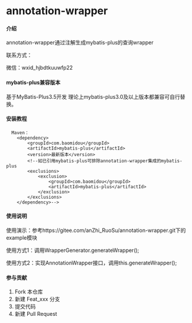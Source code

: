 # annotation-wrapper

#### 介绍

annotation-wrapper通过注解生成mybatis-plus的查询wrapper

联系方式：

微信：wxid_hjbdtkuuwfp22

#### mybatis-plus兼容版本

基于MyBatis-Plus3.5开发 理论上mybatis-plus3.0及以上版本都兼容可自行替换。

#### 安装教程

      Maven：  
        <dependency>
            <groupId>com.baomidou</groupId>
            <artifactId>mybatis-plus</artifactId>
            <version>最新版本</version>
            <!--如已引用mybatis-plus可排除annotation-wrapper集成的mybatis-plus
            <exclusions>
                <exclusion>
                    <groupId>com.baomidou</groupId>
                    <artifactId>mybatis-plus</artifactId>
                </exclusion>
            </exclusions>
        </dependency>-->

#### 使用说明

使用演示：参考https://gitee.com/anZhi_RuoSu/annotation-wrapper.git下的example模块

使用方式1：调用WrapperGenerator.generateWrapper();

使用方式2：实现AnnotationWrapper接口，调用this.generateWrapper();

#### 参与贡献

1. Fork 本仓库
2. 新建 Feat_xxx 分支
3. 提交代码
4. 新建 Pull Request

